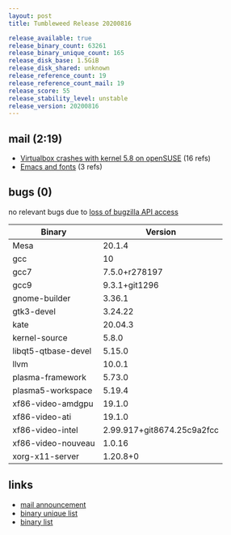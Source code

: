 ```yaml
---
layout: post
title: Tumbleweed Release 20200816

release_available: true
release_binary_count: 63261
release_binary_unique_count: 165
release_disk_base: 1.5GiB
release_disk_shared: unknown
release_reference_count: 19
release_reference_count_mail: 19
release_score: 55
release_stability_level: unstable
release_version: 20200816
---
```


## mail (2:19)

- [Virtualbox crashes with kernel 5.8 on openSUSE](https://lists.opensuse.org/opensuse-factory/2020-08/msg00149.html) (16 refs)
- [Emacs and fonts](https://lists.opensuse.org/opensuse-factory/2020-08/msg00198.html) (3 refs)

## bugs (0)

<!--more-->

no relevant bugs due to [loss of bugzilla API access](https://bugzilla.opensuse.org/show_bug.cgi?id=1157722)

Binary | Version
--- | ---
Mesa | 20.1.4
gcc | 10
gcc7 | 7.5.0+r278197
gcc9 | 9.3.1+git1296
gnome-builder | 3.36.1
gtk3-devel | 3.24.22
kate | 20.04.3
kernel-source | 5.8.0
libqt5-qtbase-devel | 5.15.0
llvm | 10.0.1
plasma-framework | 5.73.0
plasma5-workspace | 5.19.4
xf86-video-amdgpu | 19.1.0
xf86-video-ati | 19.1.0
xf86-video-intel | 2.99.917+git8674.25c9a2fcc
xf86-video-nouveau | 1.0.16
xorg-x11-server | 1.20.8+0

## links

- [mail announcement](https://lists.opensuse.org/opensuse-factory/2020-08/msg00148.html)
- [binary unique list](http://download.opensuse.org/history/20200816/rpm.unique.list)
- [binary list](http://download.opensuse.org/history/20200816/rpm.list)
